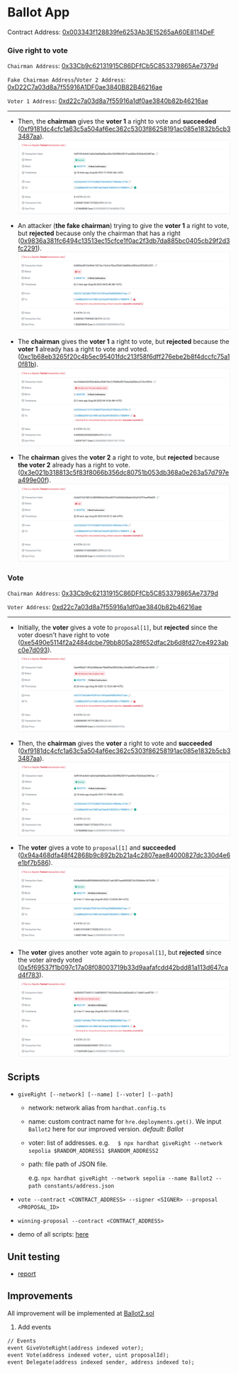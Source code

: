 # Ballot App

Contract Address: [0x003343f128839fe6253Ab3E15265aA60E8114DeF](https://sepolia.etherscan.io/address/0x003343f128839fe6253ab3e15265aa60e8114def)

### Give right to vote

`Chairman Address`: [0x33Cb9c62131915C86DFfCb5C853379865Ae7379d](https://sepolia.etherscan.io/address/0x33Cb9c62131915C86DFfCb5C853379865Ae7379d)

`Fake Chairman Address`/`Voter 2 Address`: [0xD22C7a03d8a7f55916A1DF0ae3840B82B46216ae](https://sepolia.etherscan.io/tx/0x43a1556a19a7eccb53a006e8d6e9c9c58b5e602f550bbc48c733eb1a065abb3d)

`Voter 1 Address`: [0xd22c7a03d8a7f55916a1df0ae3840b82b46216ae](https://sepolia.etherscan.io/address/0xd22c7a03d8a7f55916a1df0ae3840b82b46216ae)

---

- Then, the **chairman** gives the **voter 1** a right to vote and **succeeded** ([0xf9181dc4cfc1a63c5a504af6ec362c5303f86258191ac085e1832b5cb33487aa](https://sepolia.etherscan.io/tx/0xf9181dc4cfc1a63c5a504af6ec362c5303f86258191ac085e1832b5cb33487aa)).
  ![0xf9181dc4cfc1a63c5a504af6ec362c5303f86258191ac085e1832b5cb33487aa](./assets/vote-right.png)

- An attacker (**the fake chairman**) trying to give the **voter 1** a right to vote, but **rejected** because only the chairman that has a right ([0x9836a381fc6494c13513ec15cfce1f0ac2f3db7da885bc0405cb29f2d3fc2291](https://sepolia.etherscan.io/tx/0x9836a381fc6494c13513ec15cfce1f0ac2f3db7da885bc0405cb29f2d3fc2291)).
  ![0x9836a381fc6494c13513ec15cfce1f0ac2f3db7da885bc0405cb29f2d3fc2291](./assets/failed-vote-right.png)

- The **chairman** gives the **voter 1** a right to vote, but **rejected** because the **voter 1** already has a right to vote and voted. ([0xc1b68eb3265f20c4b5ec95401fdc213f58f6dff276ebe2b8f4dccfc75a10f81b](https://sepolia.etherscan.io/tx/0xc1b68eb3265f20c4b5ec95401fdc213f58f6dff276ebe2b8f4dccfc75a10f81b)).
  ![0xc1b68eb3265f20c4b5ec95401fdc213f58f6dff276ebe2b8f4dccfc75a10f81b](./assets/already-voted.png)

- The **chairman** gives the **voter 2** a right to vote, but **rejected** because **the voter 2** already has a right to vote.
  ([0x3e021b318813c5f83f8066b356dc80751b053db368a0e263a57d797ea499e00f](https://sepolia.etherscan.io/tx/0x3e021b318813c5f83f8066b356dc80751b053db368a0e263a57d797ea499e00f)).
  ![0x3e021b318813c5f83f8066b356dc80751b053db368a0e263a57d797ea499e00f](./assets/already-voted-2.png)

### Vote

`Chairman Address`: [0x33Cb9c62131915C86DFfCb5C853379865Ae7379d](https://sepolia.etherscan.io/address/0x33Cb9c62131915C86DFfCb5C853379865Ae7379d)

`Voter Address`: [0xd22c7a03d8a7f55916a1df0ae3840b82b46216ae](https://sepolia.etherscan.io/address/0xd22c7a03d8a7f55916a1df0ae3840b82b46216ae)

---

- Initially, the **voter** gives a vote to `proposal[1]`, but **rejected** since the voter doesn't have right to vote ([0xe5490e5114f2a2484dcbe79bb805a28f652dfac2b6d8fd27ce4923abc0e7d093](https://sepolia.etherscan.io/tx/0xe5490e5114f2a2484dcbe79bb805a28f652dfac2b6d8fd27ce4923abc0e7d093)).
  ![0xe5490e5114f2a2484dcbe79bb805a28f652dfac2b6d8fd27ce4923abc0e7d093](./assets/no-right.png)

- Then, the **chairman** gives the **voter** a right to vote and **succeeded** ([0xf9181dc4cfc1a63c5a504af6ec362c5303f86258191ac085e1832b5cb33487aa](https://sepolia.etherscan.io/tx/0xf9181dc4cfc1a63c5a504af6ec362c5303f86258191ac085e1832b5cb33487aa)).
  ![0xf9181dc4cfc1a63c5a504af6ec362c5303f86258191ac085e1832b5cb33487aa](./assets/vote-right.png)

- The **voter** gives a vote to `proposal[1]` and **succeeded** ([0x94a468dfa48f42868b9c892b2b21a4c2807eae84000827dc330d4e6e1bf7b586](https://sepolia.etherscan.io/tx/0x94a468dfa48f42868b9c892b2b21a4c2807eae84000827dc330d4e6e1bf7b586)).
  ![0x94a468dfa48f42868b9c892b2b21a4c2807eae84000827dc330d4e6e1bf7b586](./assets/vote.png)

- The **voter** gives another vote again to `proposal[1]`, but **rejected** since the voter alredy voted ([0x5f69537f1b097c17a08f08003719b33d9aafafcdd42bdd81a113d647cad4f783](https://sepolia.etherscan.io/tx/0x5f69537f1b097c17a08f08003719b33d9aafafcdd42bdd81a113d647cad4f783)).
  ![0x5f69537f1b097c17a08f08003719b33d9aafafcdd42bdd81a113d647cad4f783](./assets/another-vote.png)

## Scripts

- `giveRight [--network] [--name] [--voter] [--path]`

  - network: network alias from `hardhat.config.ts`
  - name: custom contract name for `hre.deployments.get()`. We input `Ballot2` here for our improved version. _default: Ballot_
  - voter: list of addresses. e.g. `  $ npx hardhat giveRight --network sepolia $RANDOM_ADDRESS1 $RANDOM_ADDRESS2`

  - path: file path of JSON file.

    e.g. `npx hardhat giveRight --network sepolia --name Ballot2 --path constants/address.json`

- `vote --contract <CONTRACT_ADDRESS> --signer <SIGNER> --proposal <PROPOSAL_ID>`

- `winning-proposal --contract <CONTRACT_ADDRESS>`
- demo of all scripts:
  [here](docs/SCRIPTS.md)

## Unit testing

- [report](docs/TEST.md)

## Improvements

All improvement will be implemented at [Ballot2.sol](contracts/Ballot2.sol)

1. Add events

```solidity
// Events
event GiveVoteRight(address indexed voter);
event Vote(address indexed voter, uint proposalId);
event Delegate(address indexed sender, address indexed to);
```
